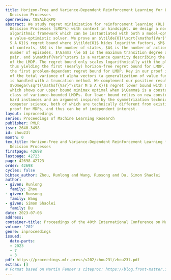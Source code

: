 ```yaml
---
title: Horizon-Free and Variance-Dependent Reinforcement Learning for Latent Markov
  Decision Processes
openreview: t08AihqKPQ
abstract: We study regret minimization for reinforcement learning (RL) in Latent Markov
  Decision Processes (LMDPs) with context in hindsight. We design a novel model-based
  algorithmic framework which can be instantiated with both a model-optimistic and
  a value-optimistic solver. We prove an $\tilde{O}(\sqrt{\mathsf{Var}^\star M \Gamma
  S A K})$ regret bound where $\tilde{O}$ hides logarithm factors, $M$ is the number
  of contexts, $S$ is the number of states, $A$ is the number of actions, $K$ is the
  number of episodes, $\Gamma \le S$ is the maximum transition degree of any state-action
  pair, and $\mathsf{Var}^\star$ is a variance quantity describing the determinism
  of the LMDP. The regret bound only scales logarithmically with the planning horizon,
  thus yielding the first (nearly) horizon-free regret bound for LMDP. This is also
  the first problem-dependent regret bound for LMDP. Key in our proof is an analysis
  of the total variance of alpha vectors (a generalization of value functions), which
  is handled with a truncation method. We complement our positive result with a novel
  $\Omega(\sqrt{\mathsf{Var}^\star M S A K})$ regret lower bound with $\Gamma = 2$,
  which shows our upper bound minimax optimal when $\Gamma$ is a constant for the
  class of variance-bounded LMDPs. Our lower bound relies on new constructions of
  hard instances and an argument inspired by the symmetrization technique from theoretical
  computer science, both of which are technically different from existing lower bound
  proof for MDPs, and thus can be of independent interest.
layout: inproceedings
series: Proceedings of Machine Learning Research
publisher: PMLR
issn: 2640-3498
id: zhou23l
month: 0
tex_title: Horizon-Free and Variance-Dependent Reinforcement Learning for Latent {M}arkov
  Decision Processes
firstpage: 42698
lastpage: 42723
page: 42698-42723
order: 42698
cycles: false
bibtex_author: Zhou, Runlong and Wang, Ruosong and Du, Simon Shaolei
author:
- given: Runlong
  family: Zhou
- given: Ruosong
  family: Wang
- given: Simon Shaolei
  family: Du
date: 2023-07-03
address: 
container-title: Proceedings of the 40th International Conference on Machine Learning
volume: '202'
genre: inproceedings
issued:
  date-parts:
  - 2023
  - 7
  - 3
pdf: https://proceedings.mlr.press/v202/zhou23l/zhou23l.pdf
extras: []
# Format based on Martin Fenner's citeproc: https://blog.front-matter.io/posts/citeproc-yaml-for-bibliographies/
---
```

